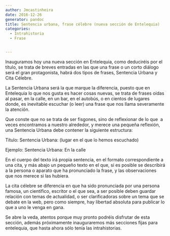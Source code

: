 ```yaml
---
author: Jmcastinheira
date: 2016-12-26
generator: pandoc
title: Sentencia urbana, frase célebre (nueva sección de Entelequia)
categories:
  - Intrahistoria
  - Frase


---
```




Inauguramos hoy una nueva sección en Entelequia, como deduciréis por el
título, se trata de breves entradas en las que una frase o un corto
diálogo será el gran protagonista, habrá dos tipos de frases, Sentencia
Urbana y Cita Célebre.

La Sentencia Urbana será la que marque la diferencia, puesto que en
Entelequia lo que nos gusta es hacer cosas nuevas, se trata de frases
oídas al pasar, en la calle, en un bar, en el autobús, o en cientos de
lugares donde, es inevitable escuchar (o leer) una frase que nos llama
severamente la atención.

Que conste que no se trata de ser fisgones, sino de reflexionar de lo
que  a veces encontramos a nuestro alrededor, y merece una pequeña
reflexión, una Sentencia Urbana debe contener la siguiente estructura:

Título: Sentencia Urbana: (lugar en el que lo hemos escuchado)

Ejemplo: Sentencia Urbana: En la calle

En el cuerpo del texto irá propia sentencia, en el formato
correspondiente a una cita, y más abajo un pequeño texto en el que, si
es posible se describirá a la persona o aparato que ha pronunciado la
frase, y las observaciones que nos merece si las hubiera.

La cita célebre se diferencia en que ha sido pronunciada por una persona
famosa, un científico, escritor o el que sea, a ser posible deben
guardar relación con temas de actualidad, o ser clarificadoras sobre un
tema que se debate en la web, pero como siempre, hay libertad absoluta
para publicar lo que a uno le venga en gana.

Se abre la veda, atentos porque muy pronto podréis disfrutar de esta
sección, además próximamente inauguraremos más secciones fijas para
entelequia, que hasta ahora sólo tenía las intrahistorias.

